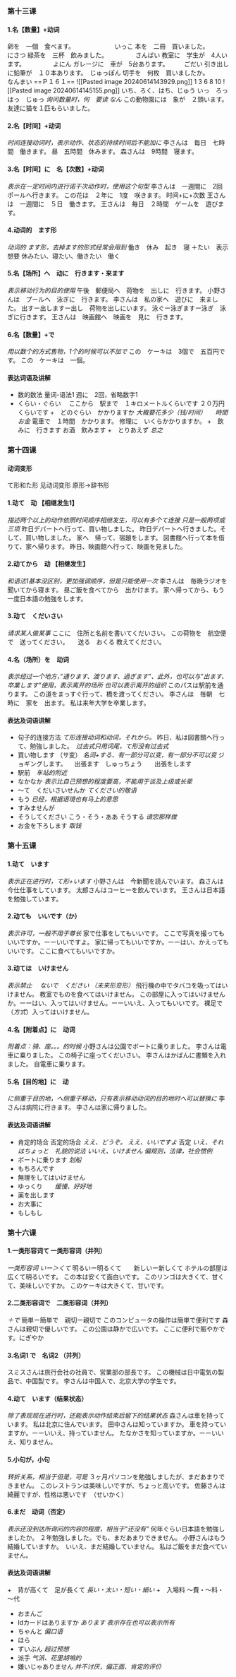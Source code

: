 ### 第十三课
#### 1.名【数量】+动词
卵を　一個　食べます。　　　　　　　いっこ
本を　二冊　買いました。　　　　　　にさつ
緑茶を　三杯　飲みました。　　　　　さんばい
教室に　学生が　4人います。　　　　　よにん
ガレージに　車が　5台あります。　　　ごだい
引き出しに鉛筆が　１０本あります。　じゅっぽん
切手を　何枚　買いましたか。　　　　なんまい
==Ｐ１６１==
![[Pasted image 20240614143929.png]]
1 3 6 8 10
![[Pasted image 20240614145155.png]]
いち、ろく、はち、じゅう
いっ　ろっ　はっ　じゅっ
*询问数量时，何　要读 なん*
この動物園には　象が　２頭います。
友達に猫を１匹もらいました。
#### 2.名【时间】+动词
*时间连接动词时，表示动作、状态的持续时间后不能加に*
李さんは　毎日　七時間　働きます。
昼　五時間　休みます。
森さんは　9時間　寝ます。
#### 3.名【时间】に　名【次数】+动词
*表示在一定时间内进行诺干次动作时，使用这个句型*
李さんは　一週間に　2回　ポールへ行きます。
この花は　２年に　1度　咲きます。
时间+に+次数
王さんは　一週間に　５日　働きます。
王さんは　毎日　２時間　ゲームを　遊びます。
#### 4.动词的　ます形
*动词的  ます形，去掉ます的形式经常会用到*
働き　休み　起き　寝
＋たい　表示想要
休みたい、寝たい、働きたい　働く
#### 5.名【场所】へ　动に　行きます・来ます
*表示移动行为的目的使用*
午後　郵便局へ　荷物を　出しに　行きます。
小野さんは　プールへ　泳ぎに　行きます。
李さんは　私の家へ　遊びに　来ました。
出すー出しますー出し　荷物を出しにいます。
泳ぐー泳ぎますー泳ぎ　泳ぎに行きます。
王さんは　映画館へ　映画を　見に　行きます。
#### 6.名【数量】+で
*用以数个的方式售物，1个的时候可以不加で*
この　ケーキは　3個で　五百円です。
この　ケーキは　一個。
#### 表达词语及讲解
+ 数的数法     量词-语法1
週に　2回，省略数字1
+ くらい・ぐらい　
ここから　駅まで　１キロメートルくらいです
２０万円くらいです
+　どのぐらい　かかりますか
*大概要花多少（钱/时间）　　時間　お金*
電車で　１時間　かかります。
修理に　いくらかかりますか。
+　飲みに　行きます
お酒　飲みます
+　とりあえず
*总之*

### 第十四课
#### 动词变形
て形和た形 见动词变形
原形->辞书形
#### 1.动て　动 【相继发生1】　
*描述两个以上的动作依照时间顺序相继发生，可以有多个て连接 只是一般两项或三项*
昨日デパートへ行って、買い物しました。
昨日デパートへ行きました。そして、買い物しました。
家へ　帰って、宿題をします。
図書館へ行って本を借りて、家へ帰ります。
昨日、映画館へ行って、映画を見ました。
#### 2.动てから　动 【相继发生】
*和语法1基本没区别，更加强调顺序，但是只能使用一次*
李さんは　毎晩ラジオを　聞いてから寝ます。
昼ご飯を食べてから　出かけます。
家へ帰ってから、もう一度日本語の勉強をします。
#### 3.动て　くだいさい
*请求某人做某事*
ここに　住所と名前を書いてくだいさい。
この荷物を　航空便で　送ってください。　　送る　おくる
教えてください。
#### 4.名（场所）を　动词
*表示经过一个地方，”通ります、渡ります、過ぎます”、此外，也可以与”出ます、卒業します”使用，表示离开的场所*
*也可以表示离开的组织*
このパスは駅前を通ります。
この道をまっすぐ行って、橋を渡ってください。
李さんは　毎朝　七時に　家を　出ます。
私は来年大学を卒業します。
#### 表达及词语讲解
+ 句子的连接方法
*て形连接动词和动词，それから。*
昨日、私は図書館へ行って、勉強しました。　*过去式只用词尾，て形没有过去式*
+ 買い物します （サ变）
*名词+する、有一部分可以变，有一部分不可以变*
ジョギングします。 　出張ます　しゅっちょう　　出張をします
+ 駅前　*车站的附近*
+ なかなか
*表示比自己预想的程度要高，不能用于谈及上级或长辈*
+ ～て　くだいさいせんか
*てください的敬语*
+ もう
*已经，根据语境也有马上的意思*
+ すみませんが
+ そうしてください       こう・そう・ああ
そうする
*请您那样做*
+ お金を下ろします
*取钱*

### 第十五课
#### 1.动て　います
*表示正在进行时，て形+います*
小野さんは　今新聞を読んでいます。
森さんは今仕仕事をしています。
太郎さんはコーヒーを飲んでいます。
王さんは日本語を勉強しています。
#### 2.动ても　いいです（か）
*表示许可，一般不用于尊长*
家で仕事をしてもいいです。
ここで写真を撮ってもいいですか。ーーいいですよ。
家に帰ってもいいですか。ーーはい、かえってもいいです。
ここに食べてもいいですか。
#### 3.动ては　いけません
*表示禁止*　
*ないで　ください  （未来形变形）*
飛行機の中でタバコを吸ってはいけません。
教室でものを食べてはいけません。
この部屋に入ってはいけませんか。ーーはい、入ってはいけません。ーーいいえ、入ってもいいです。
裸足で（*方式*）入ってはいけません。
#### 4.名【附着点】に　动词
*附着点：骑、座。。。的时候*
小野さんは公園でボートに乗りました。
李さんは電車に乗りました。
この椅子に座ってくだいさい。
李さんはかばんに書類を入れました。
自電車に乗ります。
#### 5.名【目的地】に　动
*に侧重于目的地，へ侧重于移动，只有表示移动动词的目的地时へ可以替换に*
李さんは病院に行きます。
李さんは家に帰りました。
#### 表达及词语讲解
+ 肯定的场合 否定的场合
*ええ、どうぞ。
ええ、いいですよ*
否定
*いえ、それはちょっと　礼貌的说法
いいえ、いけません  偏规则，法律，社会惯例*
+ ボートに乗ります *划船*
+ もちろんです
+ 無理をしてはいけません
+ ゆっくり　　*缓慢、好好地*
+ 薬を出します
+ お大事に
+ もしもし
### 第十六课
#### 1.一类形容词て 一类形容词（并列）
*一类形容词 いー＞くて*
明るいー明るくて　　新しいー新しくて
ホテルの部屋は広くて明るいです。
この本は安くて面白いです。
このリンゴは大きくて、甘くて、美味しいですか。
このケーキは大きくて、甘いです。
#### 2.二类形容词で　二类形容词（并列）
*＋で*
簡単ー簡単で　親切ー親切で
このコンピュータの操作は簡単で便利です
森さんは親切で優しいです。
この公園は静かで広いです。
ここに便利で賑やかです。にぎやか
#### 3.名词1 で　名词2 （并列）
スミスさんは旅行会社の社員で、営業部の部長です。
この機械は日中電気の製品で、中国製です。
李さんは中国人で、北京大学の学生です。
#### 4.动て　います（结果状态）
*除了表现现在进行时，还能表示动作结束后留下的结果状态*
森さんは車を持っています。
私は北京に住んでいます。
田中さんは知っていますか。
車を持っていますか。ーーいいえ、持っていません。
たなかさを知っていますか。ーーいいえ、知りません。
#### 5.小句が，小句
*转折关系，相当于但是，可是*
３ヶ月パソコンを勉強しましたが、まだあまりできません。
このレストランは美味しいですが、ちょっと高いです。
佐藤さんは綺麗ですが、性格は悪いです　（せいかく）
#### 6.まだ　动词（否定）
*表示还没到达所询问的内容的程度，相当于“还没有”*
何年ぐらい日本語を勉強しましたか。
２年勉強しました。でも、まだあまりできません。
小野さんはもう結婚していますか。　いいえ、まだ結婚していません。
私はご飯をまだ食べていません。
#### 表达及词语讲解
+　背が高くて　足が長くて
*長い・太い・短い・細い*
+　入場料
～費・～料・～代
+ おまんご
+ Idカードはありますか
*あります 表示存在也可以表示所有*
+ ちゃんと
*偏口语*
+ ほら　
+ ずいぶん *超过预想*
+ 派手   *气派、花里胡哨的*
+ 嫌いじゃありません     *并不讨厌，偏正面、肯定的评价*
